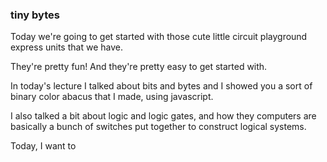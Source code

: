 ### tiny bytes

Today we're going to get started with those cute little circuit playground express units that we have.

They're pretty fun! And they're pretty easy to get started with.

In today's lecture I talked about bits and bytes and I showed you a sort of binary color abacus that I made, using javascript.

I also talked a bit about logic and logic gates, and how they computers are basically a bunch of switches put together to construct logical systems.

Today, I want to

<!--

I'm going to show you how to do something similar today, but using the circuit playground express!

Along the way, you'll get familiar with variables, functions, if/then statements and loops in javascript. It's a lot for one day, especially if you're new to coding, but don't worry if it doesn't all make sense today, we'll be using these tools all semester and hopefully by the end of the semester you'll be a pro. -->
